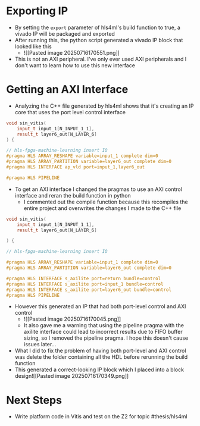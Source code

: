 # Exporting IP
- By setting the `export` parameter of hls4ml's build function to true, a vivado IP will be packaged and exported
- After running this, the python script generated a vivado IP block that looked like this
	- ![[Pasted image 20250716170551.png]]
- This is not an AXI peripheral. I've only ever used AXI peripherals and I don't want to learn how to use this new interface
# Getting an AXI Interface
- Analyzing the C++ file generated by hls4ml shows that it's creating an IP core that uses the port level control interface
```c++
void sin_vitis(
	input_t input_1[N_INPUT_1_1],
	result_t layer6_out[N_LAYER_6]
) {

// hls-fpga-machine-learning insert IO
#pragma HLS ARRAY_RESHAPE variable=input_1 complete dim=0
#pragma HLS ARRAY_PARTITION variable=layer6_out complete dim=0
#pragma HLS INTERFACE ap_vld port=input_1,layer6_out

#pragma HLS PIPELINE
```
- To get an AXI interface I changed the pragmas to use an AXI control interface and reran the build function in python
	- I commented out the compile function because this recompiles the entire project and overwrites the changes I made to the C++ file
```c++
void sin_vitis(
	input_t input_1[N_INPUT_1_1],
	result_t layer6_out[N_LAYER_6]

) {

// hls-fpga-machine-learning insert IO

#pragma HLS ARRAY_RESHAPE variable=input_1 complete dim=0
#pragma HLS ARRAY_PARTITION variable=layer6_out complete dim=0

#pragma HLS INTERFACE s_axilite port=return bundle=control
#pragma HLS INTERFACE s_axilite port=input_1 bundle=control
#pragma HLS INTERFACE s_axilite port=layer6_out bundle=control
#pragma HLS PIPELINE
```
- However this generated an IP that had both port-level control and AXI control
	- ![[Pasted image 20250716170045.png]]
	- It also gave me a warning that using the pipeline pragma with the axilite interface could lead to incorrect results due to FIFO buffer sizing, so I removed the pipeline pragma. I hope this doesn't cause issues later...
- What I did to fix the problem of having both port-level and AXI control was delete the folder containing all the HDL before rerunning the build function
- This generated a correct-looking IP block which I placed into a block design![[Pasted image 20250716170349.png]]
# Next Steps
- Write platform code in Vitis and test on the Z2
for topic #thesis/hls4ml
